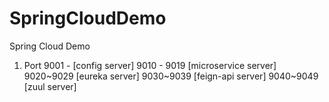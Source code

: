 # SpringCloudDemo
Spring Cloud Demo

1. Port
9001 - [config server]
9010 - 9019 [microservice server]
9020~9029 [eureka server]
9030~9039 [feign-api server]
9040~9049 [zuul server]

